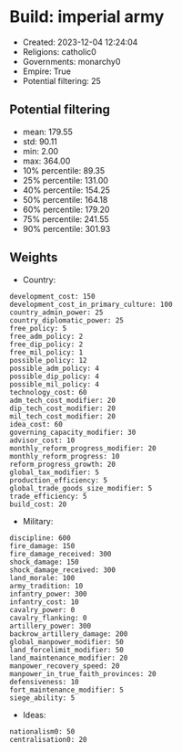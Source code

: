 
# Build: imperial army

- Created: 2023-12-04 12:24:04
- Religions: catholic0
- Governments: monarchy0
- Empire: True
- Potential filtering: 25

## Potential filtering

- mean: 179.55
- std: 90.11
- min: 2.00
- max: 364.00
- 10% percentile: 89.35
- 25% percentile: 131.00
- 40% percentile: 154.25
- 50% percentile: 164.18
- 60% percentile: 179.20
- 75% percentile: 241.55
- 90% percentile: 301.93

## Weights

- Country: 
```
development_cost: 150
development_cost_in_primary_culture: 100
country_admin_power: 25
country_diplomatic_power: 25
free_policy: 5
free_adm_policy: 2
free_dip_policy: 2
free_mil_policy: 1
possible_policy: 12
possible_adm_policy: 4
possible_dip_policy: 4
possible_mil_policy: 4
technology_cost: 60
adm_tech_cost_modifier: 20
dip_tech_cost_modifier: 20
mil_tech_cost_modifier: 20
idea_cost: 60
governing_capacity_modifier: 30
advisor_cost: 10
monthly_reform_progress_modifier: 20
monthly_reform_progress: 10
reform_progress_growth: 20
global_tax_modifier: 5
production_efficiency: 5
global_trade_goods_size_modifier: 5
trade_efficiency: 5
build_cost: 20

```
- Military: 
```
discipline: 600
fire_damage: 150
fire_damage_received: 300
shock_damage: 150
shock_damage_received: 300
land_morale: 100
army_tradition: 10
infantry_power: 300
infantry_cost: 10
cavalry_power: 0
cavalry_flanking: 0
artillery_power: 300
backrow_artillery_damage: 200
global_manpower_modifier: 50
land_forcelimit_modifier: 50
land_maintenance_modifier: 20
manpower_recovery_speed: 20
manpower_in_true_faith_provinces: 20
defensiveness: 10
fort_maintenance_modifier: 5
siege_ability: 5

```
- Ideas: 
```
nationalism0: 50
centralisation0: 20

```
